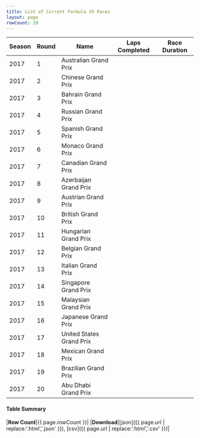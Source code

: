 ```yaml
---
title: List of Current Formula 1® Races
layout: page
rowCount: 20
---
```


| Season | Round | Name | Laps Completed | Race Duration |
|--|--|--|--|--|
| 2017 | 1 | Australian Grand Prix |   |   |
| 2017 | 2 | Chinese Grand Prix |   |   |
| 2017 | 3 | Bahrain Grand Prix |   |   |
| 2017 | 4 | Russian Grand Prix |   |   |
| 2017 | 5 | Spanish Grand Prix |   |   |
| 2017 | 6 | Monaco Grand Prix |   |   |
| 2017 | 7 | Canadian Grand Prix |   |   |
| 2017 | 8 | Azerbaijan Grand Prix |   |   |
| 2017 | 9 | Austrian Grand Prix |   |   |
| 2017 | 10 | British Grand Prix |   |   |
| 2017 | 11 | Hungarian Grand Prix |   |   |
| 2017 | 12 | Belgian Grand Prix |   |   |
| 2017 | 13 | Italian Grand Prix |   |   |
| 2017 | 14 | Singapore Grand Prix |   |   |
| 2017 | 15 | Malaysian Grand Prix |   |   |
| 2017 | 16 | Japanese Grand Prix |   |   |
| 2017 | 17 | United States Grand Prix |   |   |
| 2017 | 18 | Mexican Grand Prix |   |   |
| 2017 | 19 | Brazilian Grand Prix |   |   |
| 2017 | 20 | Abu Dhabi Grand Prix |   |   |

#### Table Summary

|**Row Count**|{{ page.rowCount }}|
|**Download**|[json]({{ page.url | replace:'.html','.json' }}), [csv]({{ page.url | replace:'.html','.csv' }})|
